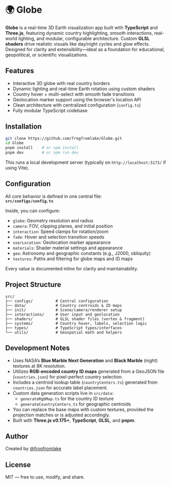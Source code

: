 # 🌍 Globe

**Globe** is a real-time 3D Earth visualization app built with **TypeScript** and **Three.js**, featuring dynamic country highlighting, smooth interactions, real-world lighting, and modular, configurable architecture. Custom **GLSL shaders** drive realistic visuals like day/night cycles and glow effects.  
Designed for clarity and extensibility—ideal as a foundation for educational, geopolitical, or scientific visualizations.

## Features

- Interactive 3D globe with real country borders
- Dynamic lighting and real-time Earth rotation using custom shaders
- Country hover + multi-select with smooth fade transitions
- Geolocation marker support using the browser's location API
- Clean architecture with centralized configuration (`config.ts`)
- Fully modular TypeScript codebase

## Installation

```bash
git clone https://github.com/frogfromlake/Globe.git
cd Globe
pnpm install    # or npm install
pnpm dev        # or npm run dev
```

This runs a local development server (typically on `http://localhost:5173/` if using Vite).

## Configuration

All core behavior is defined in one central file:  
**`src/configs/config.ts`**

Inside, you can configure:

- `globe`: Geometry resolution and radius
- `camera`: FOV, clipping planes, and initial position
- `interaction`: Speed clamps for rotation/zoom
- `fade`: Hover and selection transition speeds
- `userLocation`: Geolocation marker appearance
- `materials`: Shader material settings and appearance
- `geo`: Astronomy and geographic constants (e.g., J2000, obliquity)
- `textures`: Paths and filtering for globe maps and ID maps

Every value is documented inline for clarity and maintainability.

## Project Structure

```
src/
├── configs/          # Central configuration
├── data/             # Country centroids & ID maps
├── init/             # Scene/camera/renderer setup
├── interactions/     # User input and geolocation
├── shaders/          # GLSL shader files (vertex & fragment)
├── systems/          # Country hover, labels, selection logic
├── types/            # TypeScript types/interfaces
└── utils/            # Geospatial math and helpers
```

## Development Notes

- Uses NASA’s **Blue Marble Next Generation** and **Black Marble** (night) textures at 8K resolution.
- Utilizes **RGB-encoded country ID maps** generated from a GeoJSON file (`countries.json`) for pixel-perfect country selection.
- Includes a centroid lookup table (`countryCenters.ts`) generated from `countries.json` for accurate label placement.
- Custom data generation scripts live in `src/data`:
  - `generateRgbMap.ts` for the country ID texture
  - `generateCountryCenters.ts` for geographic centroids
- You can replace the base maps with custom textures, provided the projection matches or is adjusted accordingly.
- Built with **Three.js v0.175+**, **TypeScript**, **GLSL**, and **pnpm**.

## Author

Created by [@frogfromlake](https://github.com/frogfromlake)

## License

MIT — free to use, modify, and share.
